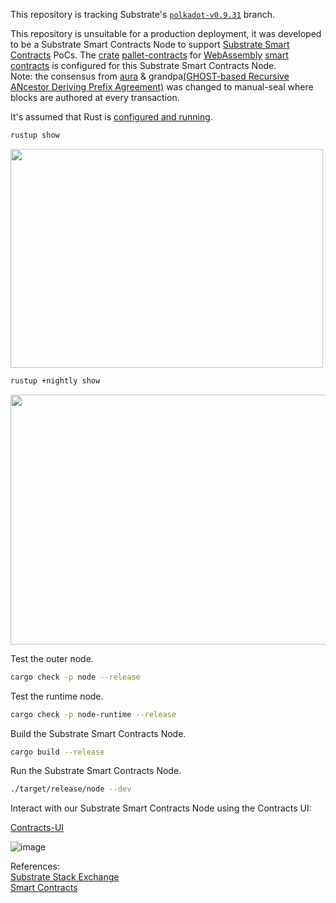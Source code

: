 This repository is tracking Substrate's
[`polkadot-v0.9.31`](https://github.com/paritytech/substrate/tree/polkadot-v0.9.31) branch.

This repository is unsuitable for a production deployment, it was developed to be a Substrate Smart Contracts Node to support [Substrate Smart Contracts](https://use.ink/how-it-works) PoCs. The [crate](https://paritytech.github.io/substrate/master/pallet_contracts/index.html) [pallet-contracts](https://github.com/paritytech/substrate/tree/polkadot-v0.9.31/frame/contracts) for [WebAssembly](https://wiki.polkadot.network/docs/learn-wasm) [smart contracts](https://wiki.polkadot.network/docs/build-smart-contracts#smart-contract-environments-are-still-maturing) is configured for this Substrate Smart Contracts Node. <br/>
Note: the consensus from [aura](https://docs.substrate.io/reference/glossary/#authority-round-aura)  & grandpa[(GHOST-based Recursive ANcestor Deriving Prefix Agreement)](https://wiki.polkadot.network/docs/learn-consensus#finality-gadget-grandpa) was changed to manual-seal where blocks are authored at every transaction.

It's assumed that Rust is [configured and running](https://docs.substrate.io/install/).

```bash
rustup show
```
<img src="https://user-images.githubusercontent.com/76512851/199425508-587354a7-fd4a-49c6-9627-5bdcee3418c6.png" width="500" height="350">

```bash
rustup +nightly show
```
<img src="https://user-images.githubusercontent.com/76512851/199425772-8113e761-2728-40ae-8d78-68e38750a97b.png" width="650" height="400">

Test the outer node.
```bash
cargo check -p node --release
```

Test the runtime node.
```bash
cargo check -p node-runtime --release
```

Build the Substrate Smart Contracts Node.
```bash
cargo build --release
```

Run the Substrate Smart Contracts Node.
```bash
./target/release/node --dev
```
Interact with our Substrate Smart Contracts Node using the Contracts UI:

[Contracts-UI](https://contracts-ui.substrate.io/?rpc=ws://127.0.0.1:9944)
 
![image](https://user-images.githubusercontent.com/76512851/199269077-e29144e7-e288-41c0-be51-9060bc16aebd.png)

References:<br/>
[Substrate Stack Exchange](https://substrate.stackexchange.com/)<br/>
[Smart Contracts](https://wiki.polkadot.network/docs/build-smart-contracts)<br/>

